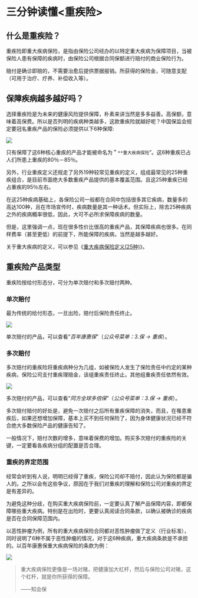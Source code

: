 # 三分钟读懂&lt;重疾险&gt;

## **什么是重疾险？**

重疾险即重大疾病保险，是指由保险公司经办的以特定重大疾病为保障项目，当被保险人患有保障的疾病时，由保险公司根据合同保额进行赔付的商业保险行为。

赔付是确诊即赔的，不需要治愈后提供票据报销。所获得的保险金，可随意支配（可用于治疗、疗养、补偿收入等）。

## **保障疾病越多越好吗？**

选择重疾险是为未来的健康风险提供保障，朴素来讲当然是多多益善。高保额，意味着高保费。所以是否列明的疾病种类越多，这款重疾险就越好呢？中国保监会规定要冠名重疾产品的保险必须提供以下6种保障:

![](https://mmbiz.qpic.cn/mmbiz_jpg/XureD2EYlnqUYiboIAJ1N2CISIn9NicCufs3OLh4lRmqqhTdgerEMrZgN1AEDVlQuZyMfRvozNKCSJ24icNRMubuw/640?wx_fmt=jpeg&tp=webp&wxfrom=5&wx_lazy=1)

只有保障了这6种核心重疾的产品才能被命名为＂`**重大疾病保险`”。这6种重疾已占人们所患上重疾的80％－85％。

另外，行业重疾定义还规走了另外19种较常见重疾的定义，组成最常见的25种重疾组合，是目前市面绝大多数重疾产品提供的基本覆盖范围。且这25种重疾已经占重疾的95％左右。

在这25种疾病基础上，各保险公司一般都在合同中包括很多其它疾病，数量多的高达100种，且在市场宣传时，疾病数量是其一种话术。但实际上，除去25种疾病之外的疾病概率很低，因此，大可不必所求保障疾病的数量。

但是，这里强调一点，现在很多性价比很高的重疾产品，其保障疾病也很多。在同样费率（甚至更低）的前提下，所能保障的疾病，当然是越多越好。

关于重大疾病的定义，可以参见《[重大疾病保险定义\(25种\)](http://mp.weixin.qq.com/s?__biz=MzIyNTYyNDIzMQ==&mid=2247483807&idx=1&sn=2a04369b4c296ce063e6e51d2684fbb2&chksm=e87da857df0a214108a32eb2de384da54013ed2d62d3581aa69c47675aa4dbb53f811a98cfe1&scene=21#wechat_redirect)》。

## **重疾险产品类型**

重疾险按给付形态分，可分为单次赔付和多次赔付两种。

### **单次赔付**

最为传统的给付形态，一旦出险，赔付后保险责任终止。

![](https://mmbiz.qpic.cn/mmbiz_jpg/XureD2EYlnqUYiboIAJ1N2CISIn9NicCuf8LHTldLw3wpOcNrs9CMfIqFub4pT39BXA69qmQ5064eOTVCbrZtW9w/640?wx_fmt=jpeg&tp=webp&wxfrom=5&wx_lazy=1)

单次赔付的产品，可以查看“_百年康惠保_”（_公众号菜单：3.保 -&gt; 重疾_）。

### **多次赔付**

多次赔付的重疾险将重疾病种分为几组，如被保险人发生了保险责任中约定的某种疾病，保险公司支付重疾理赔金，该组重疾责任终止。其他组重疾责任依然有效。

![](https://mmbiz.qpic.cn/mmbiz_jpg/XureD2EYlnqUYiboIAJ1N2CISIn9NicCufuRNIicjdjicrYZFQibTOetpAqeFLNJfTGQawMXLRY98YVmnmm6ZOFdWNA/640?wx_fmt=jpeg&tp=webp&wxfrom=5&wx_lazy=1)

多次赔付的产品，可以查看“_同方全球多倍保_”（_公众号菜单：3.保 -&gt; 重疾_）。

多次赔付赔付的好处是，避免一次赔付之后所有重疾保障的消失，而且，在罹患重疾后，如果还想增加保障，基本上买不到任何保险了，因为身体健康状况已经不符合绝大多数保险产品的健康告知了。

一般情况下，赔付次数的增多，意味着保费的增加。购买多次赔付的重疾险的关键，一定要看各疾病分组的配置是否合理。

### **重疾的界定范围**

经常会听到有人说，明明已经得了重疾，保险公司却不赔付，因此认为保险都是骗人的。之所以会有这些争议，原因在于我们对重疾的理解和保险公司对重疾的界定是有差异的。

为避免这种分歧，在购买重大疾病保险前，一定要认真了解产品保障内容，即都保障哪些重大疾病。特别是在出险时，更要认真阅读合同条款，以确认被确诊的疾病是否在合同保障范围内。

以恶性肿瘤为例，所有的重大疾病保险合同都对恶性肿瘤做了定义（行业标准），同时说明了6种不属于恶性肿瘤的情况，对于这6种疾病，重大疾病条款是不承担的。以百年康惠保重大疾病保险的条款为例：

![](https://mmbiz.qpic.cn/mmbiz_jpg/XureD2EYlnqUYiboIAJ1N2CISIn9NicCufDiaSWp6FJyfW9IpGHlHXjLU90LqnY3Z58kVnchXhbibQlCAwFAff1W5g/640?wx_fmt=jpeg&tp=webp&wxfrom=5&wx_lazy=1)

> 重大疾病保险更像是一场对赌，把健康加大杠杆，然后与保险公司对赌，这个杠杆，就是你所获得的保障。
>
> ——知会保


